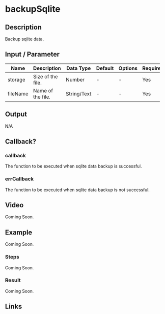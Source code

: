# backupSqlite

## Description

Backup sqlite data.

## Input / Parameter

| Name | Description | Data Type | Default | Options | Required |
| ------ | ------ | ------ | ------ | ------ | ------ |
| storage | Size of the file. | Number | - | - | Yes |
| fileName | Name of the file. | String/Text | - | - | Yes |

<!-- | callback | When the function was triggered successfully. | Function List | - | - | No | -->
<!-- | errCallback | When the function trigger failed successfully. | Function List | - | - | No | -->

## Output

N/A

## Callback?

### callback

The function to be executed when sqlite data backup is successful.

### errCallback

The function to be executed when sqlite data backup is not successful.

## Video

Coming Soon.

<!-- Format: [![Video]({image-path}?raw=true)]({url-link}) -->

## Example

Coming Soon.

<!-- Share a scenario, like a user requirements. -->

### Steps

Coming Soon.

<!-- Show the steps and share some screenshots.

1. .....

Format: ![]({image-path}?raw=true) -->

### Result

Coming Soon.

<!-- Explain the output.

Format: ![]({image-path}?raw=true) -->

## Links
